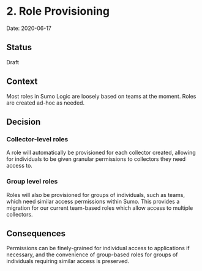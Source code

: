 # 2. Role Provisioning

Date: 2020-06-17

## Status

Draft

## Context

Most roles in Sumo Logic are loosely based on teams at the moment. Roles are 
created ad-hoc as needed.

## Decision

### Collector-level roles

A role will automatically be provisioned for each collector created, allowing 
for individuals to be given granular permissions to collectors they need access
to.

### Group level roles

Roles will also be provisioned for groups of individuals, such as teams, which
need similar access permissions within Sumo.
This provides a migration for our current team-based roles which allow access
to multiple collectors.

## Consequences

Permissions can be finely-grained for individual access to applications if 
necessary, and the convenience of group-based roles for groups of individuals 
requiring similar access is preserved.
